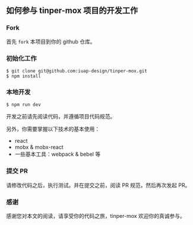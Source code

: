 
## 如何参与 tinper-mox 项目的开发工作

### Fork

首先 `fork` 本项目到你的 github 仓库。

### 初始化工作

```
$ git clone git@github.com:iuap-design/tinper-mox.git
$ npm install
```

### 本地开发

```
$ npm run dev
```

开发之前请先阅读代码，并遵循项目代码规范。

另外，你需要掌握以下技术的基本使用：

- react
- mobx & mobx-react
- 一些基本工具：webpack & bebel 等

### 提交 PR

请修改代码之后，执行测试。并在提交之前，阅读 PR 规范，然后再次发起 PR。

### 感谢

感谢您对本文的阅读，请享受你的代码之旅，tinper-mox 欢迎你的真诚参与。
